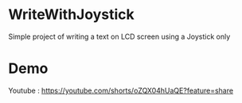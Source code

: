 # WriteWithJoystick
Simple project of writing a text on LCD screen using a Joystick only

# Demo
Youtube : https://youtube.com/shorts/oZQX04hUaQE?feature=share
